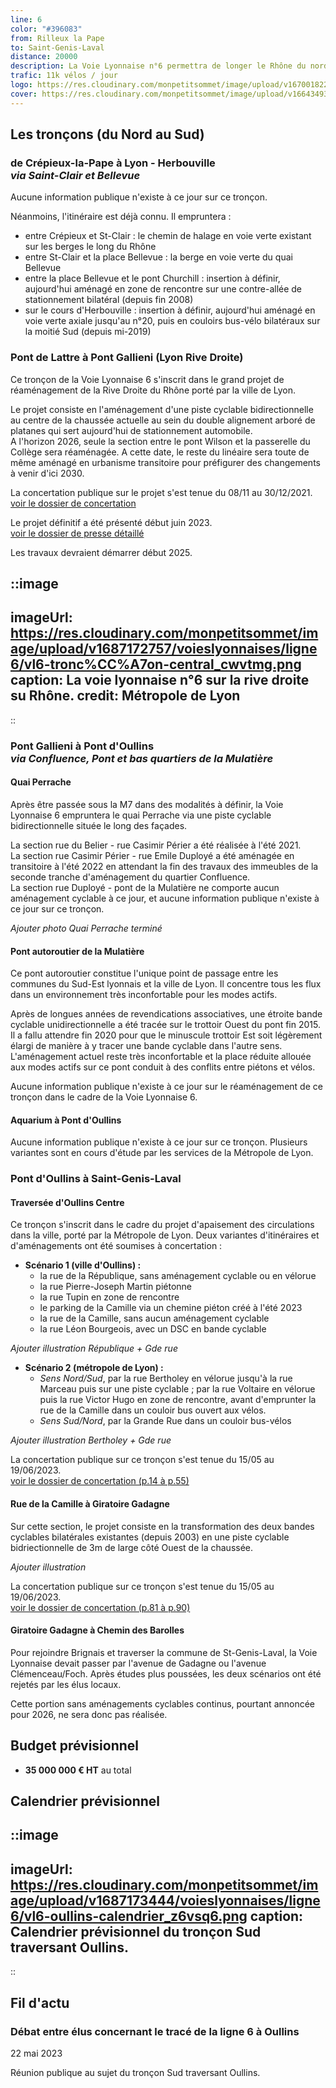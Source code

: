 ```yaml
---
line: 6
color: "#396083"
from: Rilleux la Pape
to: Saint-Genis-Laval
distance: 20000
description: La Voie Lyonnaise n°6 permettra de longer le Rhône du nord au sud de la Métropole, depuis les bas quartiers de Crépieux-la-Pape jusqu'à Saint-Genis-Laval, via Saint-Clair, Lyon Rive Droite, les bas quartiers de La Mulatière et Oullins. Elle s'inscrit dans le projet d'apaisement du centre-ville d'Oullins et le grand projet de réaménagement de la rive droite du Rhône.
trafic: 11k vélos / jour
logo: https://res.cloudinary.com/monpetitsommet/image/upload/v1670018222/voieslyonnaises/ligne6/cover-vl6_phmit6.png
cover: https://res.cloudinary.com/monpetitsommet/image/upload/v1664349341/voieslyonnaises/ligne6/ligne6_ny0mgr.jpg
---
```


## Les tronçons (du Nord au Sud)

### de Crépieux-la-Pape à Lyon - Herbouville<br/>*via Saint-Clair et Bellevue*
Aucune information publique n'existe à ce jour sur ce tronçon.

Néanmoins, l'itinéraire est déjà connu. Il empruntera :
 - entre Crépieux et St-Clair : le chemin de halage en voie verte existant sur les berges le long du Rhône
 - entre St-Clair et la place Bellevue : la berge en voie verte du quai Bellevue
 - entre la place Bellevue et le pont Churchill : insertion à définir, aujourd'hui aménagé en zone de rencontre sur une contre-allée de stationnement bilatéral (depuis fin 2008)
 - sur le cours d'Herbouville : insertion à définir, aujourd'hui aménagé en voie verte axiale jusqu'au n°20, puis en couloirs bus-vélo bilatéraux sur la moitié Sud (depuis mi-2019)

### Pont de Lattre à Pont Gallieni (Lyon Rive Droite)
Ce tronçon de la Voie Lyonnaise 6 s'inscrit dans le grand projet de réaménagement de la Rive Droite du Rhône porté par la ville de Lyon.

Le projet consiste en l'aménagement d'une piste cyclable bidirectionnelle au centre de la chaussée actuelle au sein du double alignement arboré de platanes qui sert aujourd'hui de stationnement automobile.  
A l'horizon 2026, seule la section entre le pont Wilson et la passerelle du Collège sera réaménagée. A cette date, le reste du linéaire sera toute de même aménagé en urbanisme transitoire pour préfigurer des changements à venir d'ici 2030.

La concertation publique sur le projet s'est tenue du 08/11 au 30/12/2021.  
[voir le dossier de concertation](https://jeparticipe.grandlyon.com/media/default/0001/01/6ead4ed3f90ee1bc2e3a0c6a6c542dc84b009b56.pdf)

Le projet définitif a été présenté début juin 2023.  
[voir le dossier de presse détaillé](https://www.grandlyon.com/fileadmin/user_upload/media/pdf/espace-presse/dp/2023/20230607_dp_rive-droite.pdf)

Les travaux devraient démarrer début 2025.

::image
---
imageUrl: https://res.cloudinary.com/monpetitsommet/image/upload/v1687172757/voieslyonnaises/ligne6/vl6-tronc%CC%A7on-central_cwvtmg.png
caption: La voie lyonnaise n°6 sur la rive droite su Rhône.
credit: Métropole de Lyon
---
::

### Pont Gallieni à Pont d'Oullins<br/>*via Confluence, Pont et bas quartiers de la Mulatière*
#### Quai Perrache
Après être passée sous la M7 dans des modalités à définir, la Voie Lyonnaise 6 empruntera le quai Perrache via une piste cyclable bidirectionnelle située le long des façades.

La section rue du Belier - rue Casimir Périer a été réalisée à l'été 2021.  
La section rue Casimir Périer - rue Emile Duployé a été aménagée en transitoire à l'été 2022 en attendant la fin des travaux des immeubles de la seconde tranche d'aménagement du quartier Confluence.  
La section rue Duployé - pont de la Mulatière ne comporte aucun aménagement cyclable à ce jour, et aucune information publique n'existe à ce jour sur ce tronçon.  

*Ajouter photo Quai Perrache terminé*

#### Pont autoroutier de la Mulatière
Ce pont autoroutier constitue l'unique point de passage entre les communes du Sud-Est lyonnais et la ville de Lyon. Il concentre tous les flux dans un environnement très inconfortable pour les modes actifs.

Après de longues années de revendications associatives, une étroite bande cyclable unidirectionnelle a été tracée sur le trottoir Ouest du pont fin 2015. Il a fallu attendre fin 2020 pour que le minuscule trottoir Est soit légèrement élargi de manière à y tracer une bande cyclable dans l'autre sens. L'aménagement actuel reste très inconfortable et la place réduite allouée aux modes actifs sur ce pont conduit à des conflits entre piétons et vélos.

Aucune information publique n'existe à ce jour sur le réaménagement de ce tronçon dans le cadre de la Voie Lyonnaise 6.

#### Aquarium à Pont d'Oullins
Aucune information publique n'existe à ce jour sur ce tronçon. Plusieurs variantes sont en cours d'étude par les services de la Métropole de Lyon.

### Pont d'Oullins à Saint-Genis-Laval
#### Traversée d'Oullins Centre
Ce tronçon s'inscrit dans le cadre du projet d'apaisement des circulations dans la ville, porté par la Métropole de Lyon. Deux variantes d'itinéraires et d'aménagements ont été soumises à concertation :
 - **Scénario 1 (ville d'Oullins) :**
     -  la rue de la République, sans aménagement cyclable ou en vélorue
     -  la rue Pierre-Joseph Martin piétonne
     -  la rue Tupin en zone de rencontre
     -  le parking de la Camille via un chemine piéton créé à l'été 2023
     -  la rue de la Camille, sans aucun aménagement cyclable
     -  la rue Léon Bourgeois, avec un DSC en bande cyclable
  
*Ajouter illustration République + Gde rue*

 -  **Scénario 2 (métropole de Lyon) :**
     -  *Sens Nord/Sud*, par la rue Bertholey en vélorue jusqu'à la rue Marceau puis sur une piste cyclable ; par la rue Voltaire en vélorue puis la rue Victor Hugo en zone de rencontre, avant d'emprunter la rue de la Camille dans un couloir bus ouvert aux vélos.
     -  *Sens Sud/Nord*, par la Grande Rue dans un couloir bus-vélos

*Ajouter illustration Bertholey +  Gde rue*
  
La concertation publique sur ce tronçon s'est tenue du 15/05 au 19/06/2023.  
[voir le dossier de concertation (p.14 à p.55)
](https://jeparticipe.grandlyon.com/media/default/0001/01/1a4f5783222d6be99e21f46056a55be8f81dd87b.pdf)

#### Rue de la Camille à Giratoire Gadagne
Sur cette section, le projet consiste en la transformation des deux bandes cyclables bilatérales existantes (depuis 2003) en une piste cyclable bidriectionnelle de 3m de large côté Ouest de la chaussée.

*Ajouter illustration*

La concertation publique sur ce tronçon s'est tenue du 15/05 au 19/06/2023.  
[voir le dossier de concertation (p.81 à p.90)
](https://jeparticipe.grandlyon.com/media/default/0001/01/1a4f5783222d6be99e21f46056a55be8f81dd87b.pdf)

#### Giratoire Gadagne à Chemin des Barolles
Pour rejoindre Brignais et traverser la commune de St-Genis-Laval, la Voie Lyonnaise devait passer par l'avenue de Gadagne ou l'avenue Clémenceau/Foch. Après études plus poussées, les deux scénarios ont été rejetés par les élus locaux.

Cette portion sans aménagements cyclables continus, pourtant annoncée pour 2026, ne sera donc pas réalisée.


## Budget prévisionnel
- **35 000 000 € HT** au total


## Calendrier prévisionnel
::image
---
imageUrl: https://res.cloudinary.com/monpetitsommet/image/upload/v1687173444/voieslyonnaises/ligne6/vl6-oullins-calendrier_z6vsq6.png
caption: Calendrier prévisionnel du tronçon Sud traversant Oullins.
---
::

## Fil d'actu

### Débat entre élus concernant le tracé de la ligne 6 à Oullins
22 mai 2023

Réunion publique au sujet du tronçon Sud traversant Oullins.
